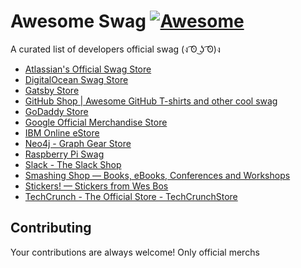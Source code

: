 # Awesome Swag [![Awesome](https://awesome.re/badge-flat.svg)](https://awesome.re)

A curated list of developers official swag (ง ͡ʘ ͜ʖ ͡ʘ)ง

* [Atlassian's Official Swag Store](https://atlassian-swag.mybrightsites.com/ "Atlassian's Official Swag Store")
* [DigitalOcean Swag Store](https://store.digitalocean.com/doswag "DigitalOcean Swag Store")
* [Gatsby Store](https://store.gatsbyjs.org/ "Gatsby Store")
* [GitHub Shop | Awesome GitHub T-shirts and other cool swag](https://github.myshopify.com/ "GitHub Shop | Awesome GitHub T-shirts and other cool swag")
* [GoDaddy Store](https://companystore.godaddy.net/ "GoDaddy Store")
* [Google Official Merchandise Store](https://shop.googlemerchandisestore.com/ "Google Official Merchandise Store")
* [IBM Online eStore](https://logostore-globalid.us/ "IBM Online eStore")
* [Neo4j - Graph Gear Store](https://stores.kotisdesign.com/graphgear/ "Neo4j") 
* [Raspberry Pi Swag](https://swag.raspberrypi.org/ "Raspberry Pi Swag")
* [Slack - The Slack Shop](https://slack-shop.myshopify.com/ "Slack - The Slack Shop")
* [Smashing Shop — Books, eBooks, Conferences and Workshops](https://shop.smashingmagazine.com/ "Smashing Shop — Books, eBooks, Conferences and Workshops")
* [Stickers! — Stickers from Wes Bos](https://bos.af/ "Stickers! — Stickers from Wes Bos")
* [TechCrunch - The Official Store - TechCrunchStore](https://techcrunchstore.myshopify.com/ "TechCrunch - The Official Store - TechCrunchStore")

## Contributing

Your contributions are always welcome! Only official merchs
